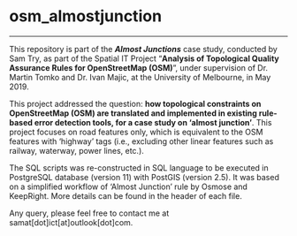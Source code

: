 # osm_almostjunction
---
This repository is part of the ***Almost Junctions*** case study, conducted by Sam Try, as part of the Spatial IT Project “**Analysis of Topological Quality Assurance Rules for OpenStreetMap (OSM)**”, under supervision of Dr. Martin Tomko and Dr. Ivan Majic, at the University of Melbourne, in May 2019.

This project addressed the question: **how topological constraints on OpenStreetMap (OSM) are translated and implemented in existing rule-based error detection tools, for a case study on ‘almost junction’**. This project focuses on road features only, which is equivalent to the OSM features with ‘highway’ tags (i.e., excluding other linear features such as railway, waterway, power lines, etc.).

The SQL scripts was re-constructed in SQL language to be executed in PostgreSQL database (version 11) with PostGIS (version 2.5). It was based on a simplified workflow of ‘Almost Junction’ rule by Osmose and KeepRight. More details can be found in the header of each file.

Any query, please feel free to contact me at samat[dot]ict[at]outlook[dot]com.
